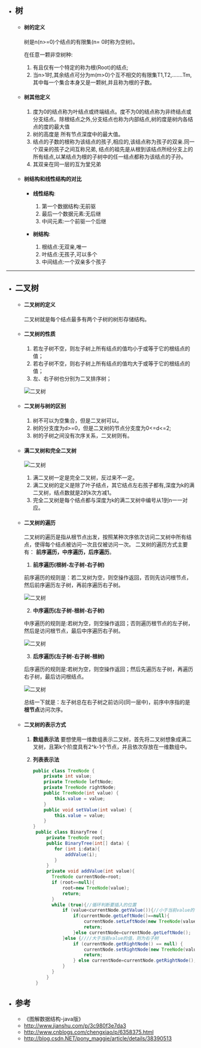 - ## 树
    - #### 树的定义
      树是n(n>=0)个结点的有限集(n= 0时称为空树)。
    
      在任意一颗非空树种:
    
      1. 有且仅有一个特定的称为根(Root)的结点;
      2. 当n>1时,其余结点可分为m(m>0)个互不相交的有限集T1,T2,.......Tm,其中每一个集合本身又是一颗树,并且称为根的子数。
    
    - #### 树其他定义
      
      1. 度为0的结点称为叶结点或终端结点。度不为0的结点称为非终结点或分支结点。除根结点之外,分支结点也称为内部结点,树的度是树内各结点的度的最大值
      2. 树的高度是 所有节点深度中的最大值。
      3. 结点的子数的根称为该结点的孩子,相应的,该结点称为孩子的双亲.同一个双亲的孩子之间互称兄弟,
      结点的祖先是从根到该结点所经分支上的所有结点,以某结点为根的子树中的任一结点都称为该结点的子孙。
      4. 其双亲在同一层的互为堂兄弟
      
    - #### 树结构和线性结构的对比
      - **线性结构**:
        1. 第一个数据结构:无前驱
        2. 最后一个数据元素:无后继
        3. 中间元素:一个前驱一个后继
        
      - **树结构**:
        1. 根结点:无双亲,唯一
        2. 叶结点:无孩子,可以多个
        3. 中间结点:一个双亲多个孩子
  
---

- ## 二叉树
  - #### 二叉树的定义
    二叉树就是每个结点最多有两个子树的树形存储结构。
    
  - #### 二叉树的性质

     1. 若左子树不空，则左子树上所有结点的值均小于或等于它的根结点的值；
     2. 若右子树不空，则右子树上所有结点的值均大于或等于它的根结点的值；
     3. 左、右子树也分别为二叉排序树；
    
      ![二叉树](../pics/数据结构_03.png)
     
  - #### 二叉树与树的区别
    
     1. 树不可以为空集合，但是二叉树可以。
     2. 树的分支度为d>=0，但是二叉树的节点分支度为0<=d<=2;
     3. 树的子树之间没有次序关系，二叉树则有。
     
  - #### 满二叉树和完全二叉树
  
    ![二叉树](../pics/数据结构_04.jpg)
    
    1. 满二叉树一定是完全二叉树，反过来不一定。
    2. 满二叉树的定义是除了叶子结点，其它结点左右孩子都有,深度为k的满二叉树，结点数就是2的k次方减1。
    3. 完全二叉树是每个结点都与深度为k的满二叉树中编号从1到n一一对应。
  
  - #### 二叉树的遍历

    二叉树的遍历是指从根节点出发，按照某种次序依次访问二叉树中所有结点，使得每个结点被访问一次且仅被访问一次。
    二叉树的遍历方式主要有： **前序遍历，中序遍历，后序遍历**。
  
    1. **前序遍历(根树-左子树-右子树)**

      前序遍历的规则是：若二叉树为空，则空操作返回，否则先访问根节点，然后前序遍历左子树，再前序遍历右子树。
      
      ![二叉树](../pics/数据结构_05.png)
      
    2. **中序遍历(左子树-根树-右子树)**

      中序遍历的规则是:若树为空，则空操作返回；否则遍历根节点的左子树，然后是访问根节点，最后中序遍历右子树。
      
      ![二叉树](../pics/数据结构_06.png)
      
    3. **后序遍历(左子树-右子树-根树)**

      后序遍历的规则是:若树为空，则空操作返回；然后先遍历左子树，再遍历右子树，最后访问根结点。
      
      ![二叉树](../pics/数据结构_07.png)
  
    总结一下就是：左子树总在右子树之前访问(同一层中)，前序中序指的是**根节点**访问次序。
  
  - #### 二叉树的表示方式
    1. **数组表示法**
      要想使用一维数组表示二叉树，首先将二叉树想象成满二叉树，且第k个阶度具有2^k-1个节点，并且依次存放在一维数组中。
      
    2. **列表表示法**
       ```java
       public class TreeNode {
           private int value;
           private TreeNode leftNode;
           private TreeNode rightNode;
           public TreeNode(int value) {
               this.value = value;
           }
           public void setValue(int value) {
               this.value = value;
           }
       }
        public class BinaryTree {
            private TreeNode root;
            public BinaryTree(int[] data) {
               for (int i:data){
                   addValue(i);
               }
            }
            private void addValue(int value){
              TreeNode currentNode=root;
              if (root==null){
                  root=new TreeNode(value);
                  return;
              }
              while (true){//循环判断要插入的位置
                  if (value<currentNode.getValue()){//小于当前value的值，则为左子树
                      if(currentNode.getLeftNode()==null){
                          currentNode.setLeftNode(new TreeNode(value));
                          return;
                      }else currentNode=currentNode.getLeftNode();
                  }else {////大于当前value的值，则为右子树
                      if (currentNode.getRightNode() == null) {
                          currentNode.setRightNode(new TreeNode(value));
                          return;
                      } else currentNode=currentNode.getRightNode();
                  }
              }
            }
        }
       ```
  
  
  
  
  
  
- ## 参考
  - 《图解数据结构-java版》
  - http://www.jianshu.com/p/3c980f3e7da3
  - http://www.cnblogs.com/chengxiao/p/6358375.html
  - http://blog.csdn.NET/pony_maggie/article/details/38390513